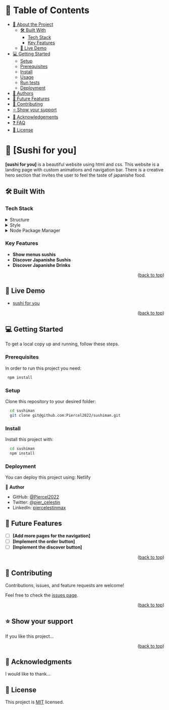 <a name="readme-top"></a>

<!--
HOW TO USE:
This is an example of how you may give instructions on setting up your project locally.

Modify this file to match your project and remove sections that don't apply.

REQUIRED SECTIONS:
- Table of Contents
- About the Project
  - Built With
  - Live Demo
- Getting Started
- Authors
- Future Features
- Contributing
- Show your support
- Acknowledgements
- License


<!-- TABLE OF CONTENTS -->

# 📗 Table of Contents

- [📖 About the Project](#about-project)
  - [🛠 Built With](#built-with)
    - [Tech Stack](#tech-stack)
    - [Key Features](#key-features)
  - [🚀 Live Demo](#live-demo)
- [💻 Getting Started](#getting-started)
  - [Setup](#setup)
  - [Prerequisites](#prerequisites)
  - [Install](#install)
  - [Usage](#usage)
  - [Run tests](#run-tests)
  - [Deployment](#triangular_flag_on_post-deployment)
- [👥 Authors](#authors)
- [🔭 Future Features](#future-features)
- [🤝 Contributing](#contributing)
- [⭐️ Show your support](#support)
- [🙏 Acknowledgements](#acknowledgements)
- [❓ FAQ](#faq)
- [📝 License](#license)


# 📖 [Sushi for you] <a name="about-project"></a>



**[sushi for you]** is a beautiful website using html and css. This website is a landing page with custom animations and navigation bar. There is a creative hero section that invites the user to feel the taste of japanishe food.

## 🛠 Built With <a name="built-with"></a>

### Tech Stack <a name="tech-stack"></a>


<details>
  <summary>Structure</summary>
  <ul>
    <li><a href="https://html.spec.whatwg.org//">Html</a></li>
  </ul>
</details>

<details>
  <summary>Style</summary>
  <ul>
    <li><a href="https://www.w3.org/Style/CSS//">CSS</a></li>
  </ul>
</details>

<details>
<summary>Node Package Manager</summary>
  <ul>
    <li><a href="https://www.npmjs.com/">NPM</a></li>
  </ul>
</details>

<!-- Features -->

### Key Features <a name="key-features"></a>



- **Show menus sushis**
- **Discover Japanishe Sushis**
- **Discover Japanishe Drinks**

<p align="right">(<a href="#readme-top">back to top</a>)</p>

<!-- LIVE DEMO -->

## 🚀 Live Demo <a name="live-demo"></a>


- [sushi for you](https://sushiforyou.netlify.app/)

<p align="right">(<a href="#readme-top">back to top</a>)</p>

<!-- GETTING STARTED -->

## 💻 Getting Started <a name="getting-started"></a>


To get a local copy up and running, follow these steps.

### Prerequisites

In order to run this project you need:

```sh
 npm install
```


### Setup

Clone this repository to your desired folder:

```sh
  cd sushiman
  git clone git@github.com:Piercel2022/sushiman.git
```

### Install

Install this project with:


```sh
  cd sushiman
  npm install
```


### Deployment

You can deploy this project using:
Netlify

👤 **Author**

- GitHub: [@Piercel2022](https://github.com/Piercel2022)
- Twitter: [@pier_celestin](https://twitter.com/pier_celestin)
- LinkedIn: [piercelestinmax](https://linkedin.com/in/piercelestinmax)


## 🔭 Future Features <a name="future-features"></a>

- [ ] **[Add more pages for the navigation]**
- [ ] **[Implement the order button]**
- [ ] **[Implement the discover button]**

<p align="right">(<a href="#readme-top">back to top</a>)</p>

<!-- CONTRIBUTING -->

## 🤝 Contributing <a name="contributing"></a>

Contributions, issues, and feature requests are welcome!

Feel free to check the [issues page](../../issues/).

<p align="right">(<a href="#readme-top">back to top</a>)</p>

<!-- SUPPORT -->

## ⭐️ Show your support <a name="support"></a>


If you like this project...

<p align="right">(<a href="#readme-top">back to top</a>)</p>

<!-- ACKNOWLEDGEMENTS -->

## 🙏 Acknowledgments <a name="acknowledgements"></a>



I would like to thank...



<!-- LICENSE -->

## 📝 License <a name="license"></a>

This project is [MIT](./LICENSE) licensed.

